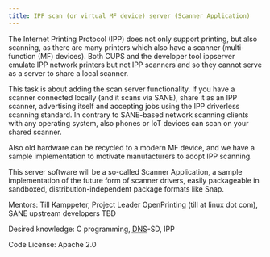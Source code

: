 ```yaml
---
title: IPP scan (or virtual MF device) server (Scanner Application)
---
```

<div>

<p>
The Internet Printing Protocol (IPP) does not only support printing, but also scanning, as there are many printers which also have a scanner (multi-function (MF) devices). Both CUPS and the developer tool ippserver emulate IPP network printers but not IPP scanners and so they cannot serve as a server to share a local scanner.
</p>

<p>
This task is about adding the scan server functionality. If you have a scanner connected locally (and it scans via SANE), share it as an IPP scanner, advertising itself and accepting jobs using the IPP driverless scanning standard. In contrary to SANE-based network scanning clients with any operating system, also phones or IoT devices can scan on your shared scanner.
</p>

<p>
Also old hardware can be recycled to a modern MF device, and we have a sample implementation to motivate manufacturers to adopt IPP scanning.
</p>

<p>
This server software will be a so-called Scanner Application, a sample implementation of the future form of scanner drivers, easily packageable in sandboxed, distribution-independent package formats like Snap.
</p>

<p>
Mentors: Till Kamppeter, Project Leader OpenPrinting (till at linux dot com), SANE upstream developers TBD
</p>

<p>
Desired knowledge: C programming, <abbr title="Domain Name System">DNS</abbr>-SD, IPP
</p>

<p>
Code License: Apache 2.0
</p>

</div>
